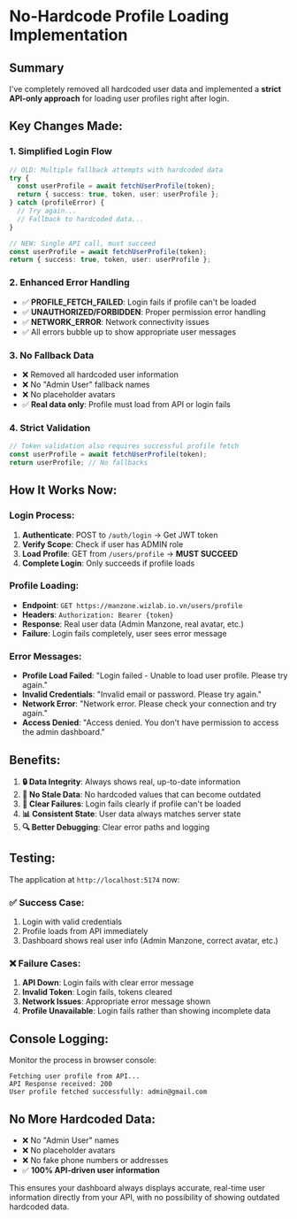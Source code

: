 # No-Hardcode Profile Loading Implementation

## Summary

I've completely removed all hardcoded user data and implemented a **strict API-only approach** for loading user profiles right after login.

## Key Changes Made:

### 1. Simplified Login Flow

```typescript
// OLD: Multiple fallback attempts with hardcoded data
try {
  const userProfile = await fetchUserProfile(token);
  return { success: true, token, user: userProfile };
} catch (profileError) {
  // Try again...
  // Fallback to hardcoded data...
}

// NEW: Single API call, must succeed
const userProfile = await fetchUserProfile(token);
return { success: true, token, user: userProfile };
```

### 2. Enhanced Error Handling

- ✅ **PROFILE_FETCH_FAILED**: Login fails if profile can't be loaded
- ✅ **UNAUTHORIZED/FORBIDDEN**: Proper permission error handling
- ✅ **NETWORK_ERROR**: Network connectivity issues
- ✅ All errors bubble up to show appropriate user messages

### 3. No Fallback Data

- ❌ Removed all hardcoded user information
- ❌ No "Admin User" fallback names
- ❌ No placeholder avatars
- ✅ **Real data only**: Profile must load from API or login fails

### 4. Strict Validation

```typescript
// Token validation also requires successful profile fetch
const userProfile = await fetchUserProfile(token);
return userProfile; // No fallbacks
```

## How It Works Now:

### Login Process:

1. **Authenticate**: POST to `/auth/login` → Get JWT token
2. **Verify Scope**: Check if user has ADMIN role
3. **Load Profile**: GET from `/users/profile` → **MUST SUCCEED**
4. **Complete Login**: Only succeeds if profile loads

### Profile Loading:

- **Endpoint**: `GET https://manzone.wizlab.io.vn/users/profile`
- **Headers**: `Authorization: Bearer {token}`
- **Response**: Real user data (Admin Manzone, real avatar, etc.)
- **Failure**: Login fails completely, user sees error message

### Error Messages:

- **Profile Load Failed**: "Login failed - Unable to load user profile. Please try again."
- **Invalid Credentials**: "Invalid email or password. Please try again."
- **Network Error**: "Network error. Please check your connection and try again."
- **Access Denied**: "Access denied. You don't have permission to access the admin dashboard."

## Benefits:

1. **🔒 Data Integrity**: Always shows real, up-to-date information
2. **🚫 No Stale Data**: No hardcoded values that can become outdated
3. **🎯 Clear Failures**: Login fails clearly if profile can't be loaded
4. **📊 Consistent State**: User data always matches server state
5. **🔍 Better Debugging**: Clear error paths and logging

## Testing:

The application at `http://localhost:5174` now:

### ✅ Success Case:

1. Login with valid credentials
2. Profile loads from API immediately
3. Dashboard shows real user info (Admin Manzone, correct avatar, etc.)

### ❌ Failure Cases:

1. **API Down**: Login fails with clear error message
2. **Invalid Token**: Login fails, tokens cleared
3. **Network Issues**: Appropriate error message shown
4. **Profile Unavailable**: Login fails rather than showing incomplete data

## Console Logging:

Monitor the process in browser console:

```
Fetching user profile from API...
API Response received: 200
User profile fetched successfully: admin@gmail.com
```

## No More Hardcoded Data:

- ❌ No "Admin User" names
- ❌ No placeholder avatars
- ❌ No fake phone numbers or addresses
- ✅ **100% API-driven user information**

This ensures your dashboard always displays accurate, real-time user information directly from your API, with no possibility of showing outdated hardcoded data.
